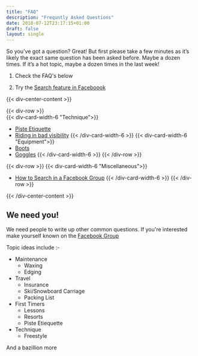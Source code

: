 ```yaml
---
title: "FAQ"
description: "Frequntly Asked Questions"
date: 2018-07-12T23:17:15+01:00
draft: false
layout: single
---
```


So you’ve got a question? Great! But first please take a few minutes as it’s likely the exact same question has been asked before. Maybe a dozen times. If it’s a hot topic, maybe a dozen times in the last week!

1. Check the FAQ's below
        
2. Try the [Search feature in Faceboook](/faq/searching-facebook/)

{{< div-center-content >}}

{{< div-row >}}    
    {{< div-card-width-6 "Technique">}}
* [Piste Etiquette](/faq/piste-etiquette)
* [Riding in bad visibility](/faq/bad-visibility)
    {{< /div-card-width-6 >}}
    {{< div-card-width-6 "Equipment">}}
* [Boots](boots/)
* [Goggles](goggles/)
    {{< /div-card-width-6 >}}
{{< /div-row >}}

{{< div-row >}}
    {{< div-card-width-6 "Miscellaneous">}}            
* [How to Search in a Facebook Group](/faq/searching-facebook/)
    {{< /div-card-width-6 >}}
{{< /div-row >}}

{{< /div-center-content >}}

## We need you!

We need people to write up other common questions. If you're interested make yourself known on the [Facebook Group](https://www.facebook.com/groups/Billysnowmates/)

Topic ideas include :-

* Maintenance
    * Waxing
    * Edging
* Travel
    * Insurance
    * Ski/Snowboard Carriage
    * Packing List
* First Timers
    * Lessons
    * Resorts
    * Piste Etiequette
* Technique
    * Freestyle    

And a bazillion more